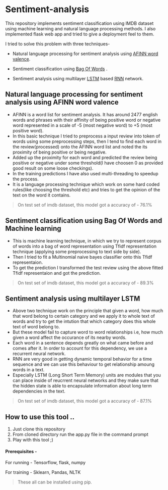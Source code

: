 # Sentiment-analysis

This repository implements sentiment classification using IMDB dataset using machine learning and natural language processing methods. I also implemented flask web app and tried to give a deployment feel to them.

I tried to solve this problem with three techniques-
- Natural language processing for sentiment analysis using [AFINN word valence](http://www2.imm.dtu.dk/pubdb/views/publication_details.php?id=6010). 

- Sentiment classification using [Bag Of Words](https://en.wikipedia.org/wiki/Bag-of-words_model) .

- Sentiment analysis using multilayer [LSTM](https://en.wikipedia.org/wiki/Long_short-term_memory) based [RNN](https://en.wikipedia.org/wiki/Recurrent_neural_network) network.

## Natural language processing for sentiment analysis using AFINN word valence

- AFINN is a word list for sentiment analysis. It has around 2477 english words and phrases with their affinity of being positive word or negative word represented in a scale of -5 (most negative word) to +5 (most positive word).
- In this basic technique I tried to preprocess a input review into token of words using some preprocessing steps, then I tend to find each word in the review(processed) onto the AFINN word list and noted the its proximity of being positive or being negative.
- Added up the proximity for each word and predicted the review being positive or negative under some threshold(I have choosen 0 as provided good result on some loose checkings). 
- In the training predictions I have also used multi-threading to speedup the process. 
- It is a language processing technique which work on some hard coded rules(like choosing the threshold etc) and tries to get the opinion of the text on the word it contains.
> On test set of imdb dataset, this model got a accuracy of - 76.1% 

## Sentiment classification using Bag Of Words and Machine learning

- This is machine learning technique, in which we try to represent corpus of words into a bag of word representation using Tfidf representation technique (applying some preprocessing to text side by side). 
- Then I tried to fit a Multinomial naive bayes classifier onto this Tfidf representaion.
- To get the prediction I transformed the test review using the above fitted Tfidf representaion and got the prediction.
>  On test set of imdb dataset, this model got a accuracy of - 89.3%

## Sentiment analysis using multilayer LSTM

- Above two technique work on the principle that given a word, how much that word belong to certain category and we apply it to whole text of words and try to get the intution that which category does this whole text of word belong to.
- But these model fail to capture word to word relationships i.e, how much given a word affect the occurance of its nearby words.
- Each word in a sentence depends greatly on what came before and comes after it. In order to account for this dependency, we use a recurrent neural network.
- RNN are very good in getting dynamic temporal behavior for a time sequence and we can use this behaviour to get relationship amoung words in a text.
- Especially LSTM (Long Short Term Memory) units are modules that you can place inside of reucrrent neural networks and they make sure that the hidden state is able to encapsulate information about long term dependencies in the text.
> On test set of imdb dataset, this model got a accuracy of - 87.1%
 
 ## How to use this tool ..
 
 1. Just clone this repository
 2. From cloned directory run the app.py file in the command prompt
 3. Play with this tool ;)
 
 #### Prerequisites -
 For running - Tensorflow, flask, numpy
 
 For training - Sklearn, Pandas, NLTK
 
 > These all can be installed using pip.  
